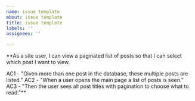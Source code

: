 ```yaml
---
name: issue template
about: issue template
title: issue template
labels: ''
assignees: ''

---
```


**As a site user, I can view a paginated list of posts so that I can select which post I want to view.

AC1 - "Given more than one post in the database, these multiple posts are listed."
AC2 - "When a user opens the main page a list of posts is seen."
AC3 - "Then the user sees all post titles with pagination to choose what to read."**
